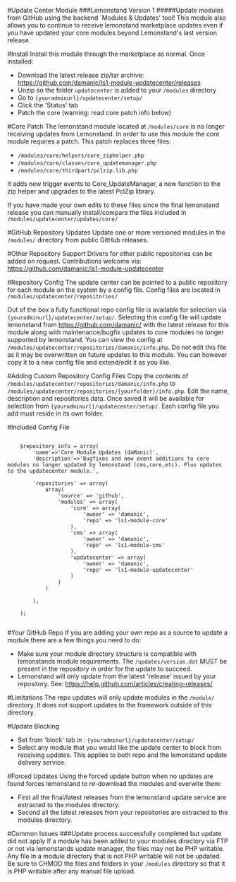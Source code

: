 #Update Center Module
###Lemonstand Version 1
#####Update modules from GitHub using the backend `Modules & Updates' tool! 
This module also allows you to continue to receive lemonstand marketplace updates even if you have updated your core modules beyond Lemonstand's last version release.

#Install
Install this module through the marketplace as normal. Once installed:

- Download the latest release zip/tar archive: https://github.com/damanic/ls1-module-updatecenter/releases
- Unzip so the folder `updatecenter` is added to your `/modules` directory
- Go to `{youradminurl}/updatecenter/setup/`
- Click the 'Status' tab
- Patch the core (warning: read core patch info below)

#Core Patch
The lemonstand module located at `/modules/core` is no longer receiving updates from Lemonstand. In order to use this module the core module requires a patch. This patch replaces three files:

- `/modules/core/helpers/core_ziphelper.php`
- `/modules/core/classes/core_updatemanager.php`
- `/modules/core/thirdpart/pclzip.lib.php`

It adds new trigger events to Core_UpdateManager, a new function to the zip helper and upgrades to the latest PclZip library.

If you have made your own edits to these files since the final lemonstand release you can manually install/compare the files included in `/modules/updatecenter/updates/core/`

#GitHub Repository Updates
Update one or more versioned modules in the `/modules/` directory from public GitHub releases.

#Other Repository Support
Drivers for other public repositories can be added on request. Contributions welcome via:  https://github.com/damanic/ls1-module-updatecenter

#Repository Config
The update center can be pointed to a public repository for each module on the system by a config file. Config files are  located in `/modules/updatecenter/repositories/`

Out of the box a fully functional repo config file is available for selection via `{youradminurl}/updatecenter/setup/`.  Selecting this config file will update lemonstand from https://github.com/damanic/ with the latest release for this module along with maintenance/bugfix updates to core modules no longer supported by lemonstand.  You can view the config at `/modules/updatecenter/repositories/damanic/info.php`.  Do not edit this file as it may be overwritten on future updates to this module.  You can however copy it to a new config file and extend/edit it as you like.
 
#Adding Custom Repository Config Files
Copy the contents of `/modules/updatecenter/repositories/damanic/info.php` to `/modules/updatecenter/repositories/{yourfolder}/info.php`.  Edit the name, description and repositories data.  Once saved it will be available for selection from `{youradminurl}/updatecenter/setup/`. Each config file you add must reside in its own folder.

#Included Config File
```

	$repository_info = array(
		'name'=>'Core Module Updates (daManic)',
		'description'=>'Bugfixes and new event additions to core modules no longer updated by lemonstand (cms,core,etc). Plus updates to the updatecenter module.',

		'repositories' => array(
			array(
				'source' =>	'github',
				'modules' => array(
					'core' => array(
						'owner' => 'damanic',
						'repo' => 'ls1-module-core'
					),
					'cms' => array(
						'owner' => 'damanic',
						'repo' => 'ls1-module-cms'
					),
					'updatecenter' => array(
						'owner' => 'damanic',
						'repo' => 'ls1-module-updatecenter'
					)
				)
			)

		),

	);
	
```

#Your GitHub Repo
If you are adding your own repo as a source to update a module there are a few things you need to do:

- Make sure your module directory structure is compatible with lemonstands module requirements. The `/updates/version.dat` MUST be present in the repository in order for the update to succeed.
- Lemonstand will only update from the latest  'release' issued by your repository. See: https://help.github.com/articles/creating-releases/
 
#Limitations
The repo updates will only update modules in the `/module/` directory. It does not support updates to the framework outside of this directory.
 
#Update Blocking
- Set from 'block' tab in :  `{youradminurl}/updatecenter/setup/`
- Select any module that you would like the update center to block from receiving updates. This applies to both repo and the lemonstand update delivery service.

#Forced Updates
Using the forced update button when no updates are found forces lemonstand to re-download the modules and overwite them: 
- First all the final/latest releases from the lemonstand update service are extracted to the modules directory.
- Second all the latest releases from your repositories are extracted to the modules directory.

#Common Issues
###Update process successfully completed but update did not apply
If a module has been added to your modules directory via FTP or not via lemonstands update manager, the files may not be PHP writable.
Any file in a module directory that is not PHP writable will not be updated. Be sure to CHMOD the files and folders in your `/modules` directory so that it is PHP writable after any manual file upload.
